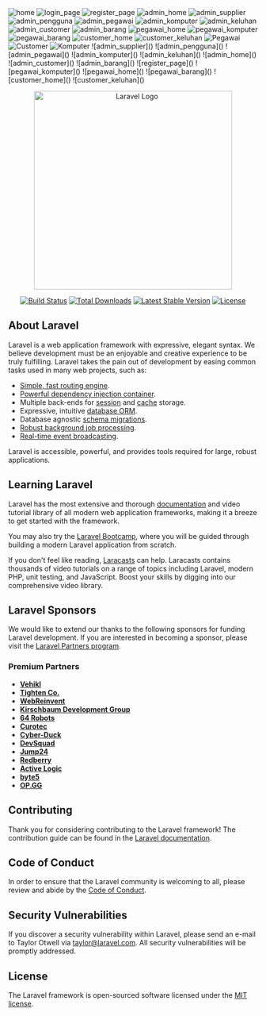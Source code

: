 <img src="https://github.com/user-attachments/assets/f0785ff2-0522-4ba0-80bf-47b9278afd85" alt="home">
<img src="https://github.com/user-attachments/assets/b0fe28e5-1dab-4a12-ab26-df4efc49fee0" alt="login_page">
<img src="https://github.com/user-attachments/assets/dc15e0ae-2efb-41b8-8f27-9614f56e9737" alt="register_page">
<img src="https://github.com/user-attachments/assets/705297d6-0fee-4db2-b54f-16438f28ca9a" alt="admin_home">
<img src="https://github.com/user-attachments/assets/90a75a16-296d-480f-a43c-88e21b8cf726" alt="admin_supplier">
<img src="https://github.com/user-attachments/assets/26794a67-9ed0-4642-a9ca-75d8b8d5cb9a" alt="admin_pengguna">
<img src="https://github.com/user-attachments/assets/915e32cc-6b74-4c3b-a029-f6e91c928448" alt="admin_pegawai">
<img src="https://github.com/user-attachments/assets/4d25a282-891f-496d-b075-4cad20d88fb2" alt="admin_komputer">
<img src="https://github.com/user-attachments/assets/2632f8da-c56c-4d7d-bca6-8858389bd16c" alt="admin_keluhan">
<img src="https://github.com/user-attachments/assets/52e46ce0-1f25-446f-93cd-cfa6e8be6923" alt="admin_customer">
<img src="https://github.com/user-attachments/assets/8fcd6448-0480-463d-b087-e80d1832a964" alt="admin_barang">
<img src="https://github.com/user-attachments/assets/4009a201-a8ad-4a8d-b25e-e8469633be7a" alt="pegawai_home">
<img src="https://github.com/user-attachments/assets/a7c4833c-b144-4362-acbc-4908c74e0ce7" alt="pegawai_komputer">
<img src="https://github.com/user-attachments/assets/281e0349-58b2-42c9-9316-ab7ebdf34344" alt="pegawai_barang">
<img src="https://github.com/user-attachments/assets/8b66a96d-d168-4a18-975f-e7933c5c1c91" alt="customer_home">
<img src="https://github.com/user-attachments/assets/f9f33888-9764-4dbf-84a9-7f2d22c9527c" alt="customer_keluhan">

<img src="https://github.com/DaffaPratama28/ServisKomputer-DaffaPratama/assets/169805841/67b5e0b1-65aa-4320-a763-a11936678d3d" alt="Pegawai">
<img src="https://github.com/DaffaPratama28/ServisKomputer-DaffaPratama/assets/169805841/d8f68527-30a7-4397-b05f-90786ed588f4" alt="Customer">
<img src="https://github.com/DaffaPratama28/ServisKomputer-DaffaPratama/assets/169805841/90477f3c-239c-4716-8662-6648719dbb14" alt="Komputer">
![admin_supplier]()
![admin_pengguna]()
![admin_pegawai]()
![admin_komputer]()
![admin_keluhan]()
![admin_home]()
![admin_customer]()
![admin_barang]()
![register_page]()
![pegawai_komputer]()
![pegawai_home]()
![pegawai_barang]()
![customer_home]()
![customer_keluhan]()

<p align="center"><a href="https://laravel.com" target="_blank"><img src="https://raw.githubusercontent.com/laravel/art/master/logo-lockup/5%20SVG/2%20CMYK/1%20Full%20Color/laravel-logolockup-cmyk-red.svg" width="400" alt="Laravel Logo"></a></p>

<p align="center">
<a href="https://github.com/laravel/framework/actions"><img src="https://github.com/laravel/framework/workflows/tests/badge.svg" alt="Build Status"></a>
<a href="https://packagist.org/packages/laravel/framework"><img src="https://img.shields.io/packagist/dt/laravel/framework" alt="Total Downloads"></a>
<a href="https://packagist.org/packages/laravel/framework"><img src="https://img.shields.io/packagist/v/laravel/framework" alt="Latest Stable Version"></a>
<a href="https://packagist.org/packages/laravel/framework"><img src="https://img.shields.io/packagist/l/laravel/framework" alt="License"></a>
</p>

## About Laravel

Laravel is a web application framework with expressive, elegant syntax. We believe development must be an enjoyable and creative experience to be truly fulfilling. Laravel takes the pain out of development by easing common tasks used in many web projects, such as:

- [Simple, fast routing engine](https://laravel.com/docs/routing).
- [Powerful dependency injection container](https://laravel.com/docs/container).
- Multiple back-ends for [session](https://laravel.com/docs/session) and [cache](https://laravel.com/docs/cache) storage.
- Expressive, intuitive [database ORM](https://laravel.com/docs/eloquent).
- Database agnostic [schema migrations](https://laravel.com/docs/migrations).
- [Robust background job processing](https://laravel.com/docs/queues).
- [Real-time event broadcasting](https://laravel.com/docs/broadcasting).

Laravel is accessible, powerful, and provides tools required for large, robust applications.

## Learning Laravel

Laravel has the most extensive and thorough [documentation](https://laravel.com/docs) and video tutorial library of all modern web application frameworks, making it a breeze to get started with the framework.

You may also try the [Laravel Bootcamp](https://bootcamp.laravel.com), where you will be guided through building a modern Laravel application from scratch.

If you don't feel like reading, [Laracasts](https://laracasts.com) can help. Laracasts contains thousands of video tutorials on a range of topics including Laravel, modern PHP, unit testing, and JavaScript. Boost your skills by digging into our comprehensive video library.

## Laravel Sponsors

We would like to extend our thanks to the following sponsors for funding Laravel development. If you are interested in becoming a sponsor, please visit the [Laravel Partners program](https://partners.laravel.com).

### Premium Partners

- **[Vehikl](https://vehikl.com/)**
- **[Tighten Co.](https://tighten.co)**
- **[WebReinvent](https://webreinvent.com/)**
- **[Kirschbaum Development Group](https://kirschbaumdevelopment.com)**
- **[64 Robots](https://64robots.com)**
- **[Curotec](https://www.curotec.com/services/technologies/laravel/)**
- **[Cyber-Duck](https://cyber-duck.co.uk)**
- **[DevSquad](https://devsquad.com/hire-laravel-developers)**
- **[Jump24](https://jump24.co.uk)**
- **[Redberry](https://redberry.international/laravel/)**
- **[Active Logic](https://activelogic.com)**
- **[byte5](https://byte5.de)**
- **[OP.GG](https://op.gg)**

## Contributing

Thank you for considering contributing to the Laravel framework! The contribution guide can be found in the [Laravel documentation](https://laravel.com/docs/contributions).

## Code of Conduct

In order to ensure that the Laravel community is welcoming to all, please review and abide by the [Code of Conduct](https://laravel.com/docs/contributions#code-of-conduct).

## Security Vulnerabilities

If you discover a security vulnerability within Laravel, please send an e-mail to Taylor Otwell via [taylor@laravel.com](mailto:taylor@laravel.com). All security vulnerabilities will be promptly addressed.

## License

The Laravel framework is open-sourced software licensed under the [MIT license](https://opensource.org/licenses/MIT).

